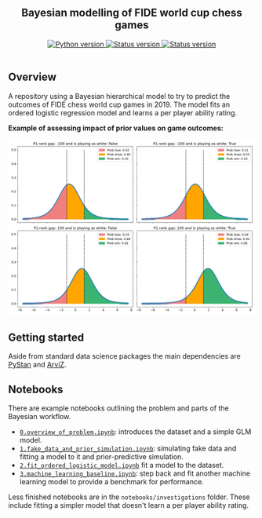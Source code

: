 <h2 align="center">Bayesian modelling of FIDE world cup chess games</h2>

<div align="center">
  <!--Python version -->
  <a href="https://www.python.org/downloads/release/python-360/">
    <img src="https://img.shields.io/pypi/pyversions/fastai.svg"
      alt="Python version" />
  </a>
  <!--Project status -->
  <a href="https://github.com/maw501/bayesian-chess-prediction">
    <img src="https://img.shields.io/badge/Status-Under%20development-green.svg"
      alt="Status version" />
  </a>
  <!--Commits  -->
  <a href="https://github.com/maw501/bayesian-chess-prediction/commits/main">
    <img src="https://img.shields.io/github/last-commit/maw501/bayesian-chess-prediction.svg"
      alt="Status version" />
  </a>
</div>
<br />

## Overview

A repository using a Bayesian hierarchical model to try to predict the outcomes of FIDE chess world cup games in 2019. The model fits an ordered logistic regression model and learns a per player ability rating.

**Example of assessing impact of prior values on game outcomes:**

![Image](resources/prior_sim.png)

## Getting started

Aside from standard data science packages the main dependencies are [PyStan](https://pystan.readthedocs.io/en/latest/) and [ArviZ](https://arviz-devs.github.io/arviz/).

## Notebooks

There are example notebooks outlining the problem and parts of the Bayesian workflow. 

* [`0.overview_of_problem.ipynb`](https://nbviewer.jupyter.org/github/maw501/bayesian-chess-prediction/blob/main/notebooks/0.overview_of_problem.ipynb): introduces the dataset and a simple GLM model.
* [`1.fake_data_and_prior_simulation.ipynb`](https://nbviewer.jupyter.org/github/maw501/bayesian-chess-prediction/blob/main/notebooks/1.fake_data_and_prior_simulation.ipynb): simulating fake data and fitting a model to it and prior-predictive simulation.
* [`2.fit_ordered_logistic_model.ipynb`](https://nbviewer.jupyter.org/github/maw501/bayesian-chess-prediction/blob/main/notebooks/2.fit_ordered_logistic_model.ipynb) fit a model to the dataset.
* [`3.machine_learning_baseline.ipynb`](https://nbviewer.jupyter.org/github/maw501/bayesian-chess-prediction/blob/main/notebooks/3.machine_learning_baseline.ipynb): step back and fit another machine learning model to provide a benchmark for performance.

Less finished notebooks are in the `notebooks/investigations` folder. These include fitting a simpler model that doesn't learn a per player ability rating.

